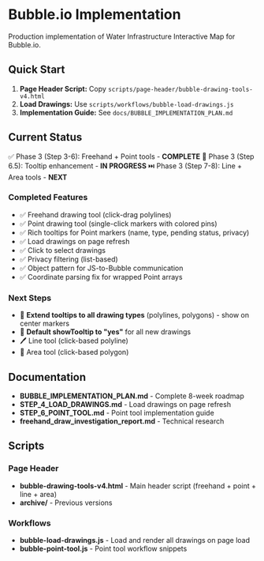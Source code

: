 # Bubble.io Implementation

Production implementation of Water Infrastructure Interactive Map for Bubble.io.

## Quick Start

1. **Page Header Script:** Copy `scripts/page-header/bubble-drawing-tools-v4.html`
2. **Load Drawings:** Use `scripts/workflows/bubble-load-drawings.js`
3. **Implementation Guide:** See `docs/BUBBLE_IMPLEMENTATION_PLAN.md`

## Current Status

✅ Phase 3 (Step 3-6): Freehand + Point tools - **COMPLETE**
🚧 Phase 3 (Step 6.5): Tooltip enhancement - **IN PROGRESS**
⏭️ Phase 3 (Step 7-8): Line + Area tools - **NEXT**

### Completed Features
- ✅ Freehand drawing tool (click-drag polylines)
- ✅ Point drawing tool (single-click markers with colored pins)
- ✅ Rich tooltips for Point markers (name, type, pending status, privacy)
- ✅ Load drawings on page refresh
- ✅ Click to select drawings
- ✅ Privacy filtering (list-based)
- ✅ Object pattern for JS-to-Bubble communication
- ✅ Coordinate parsing fix for wrapped Point arrays

### Next Steps
- 🔄 **Extend tooltips to all drawing types** (polylines, polygons) - show on center markers
- 📍 **Default showTooltip to "yes"** for all new drawings
- 🖊️ Line tool (click-based polyline)
- 🔶 Area tool (click-based polygon)

## Documentation

- **BUBBLE_IMPLEMENTATION_PLAN.md** - Complete 8-week roadmap
- **STEP_4_LOAD_DRAWINGS.md** - Load drawings on page refresh
- **STEP_6_POINT_TOOL.md** - Point tool implementation guide
- **freehand_draw_investigation_report.md** - Technical research

## Scripts

### Page Header
- **bubble-drawing-tools-v4.html** - Main header script (freehand + point + line + area)
- **archive/** - Previous versions

### Workflows
- **bubble-load-drawings.js** - Load and render all drawings on page load
- **bubble-point-tool.js** - Point tool workflow snippets
